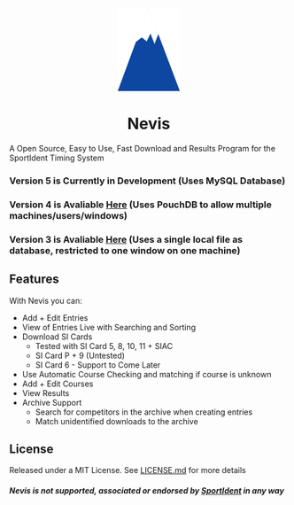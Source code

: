 <p style="text-align:center" align="center">
<img src="./public/Nevis Logo.png" alt="Nevis Logo" height="150px"/>
</p>
<h1 align="center"> Nevis </h1>
<p style="text-align:center" align="center">
</p>

A Open Source, Easy to Use, Fast Download and Results Program for the SportIdent Timing System

### Version 5 is Currently in Development (Uses MySQL Database)

### Version 4 is Avaliable [Here](https://github.com/brownben/nevis/tree/v4) (Uses PouchDB to allow multiple machines/users/windows)

### Version 3 is Avaliable [Here](https://github.com/brownben/nevis/tree/84cdd43f5b913dd59acc62225878bb541a3249a7) (Uses a single local file as database, restricted to one window on one machine)

## Features

With Nevis you can:

- Add + Edit Entries
- View of Entries Live with Searching and Sorting
- Download SI Cards
  - Tested with SI Card 5, 8, 10, 11 + SIAC
  - SI Card P + 9 (Untested)
  - SI Card 6 - Support to Come Later
- Use Automatic Course Checking and matching if course is unknown
- Add + Edit Courses
- View Results
- Archive Support
  - Search for competitors in the archive when creating entries
  - Match unidentified downloads to the archive

## License

Released under a MIT License.
See [LICENSE.md](./LICENSE.md) for more details

##### Nevis is not supported, associated or endorsed by [SportIdent](https://www.sportident.com) in any way

